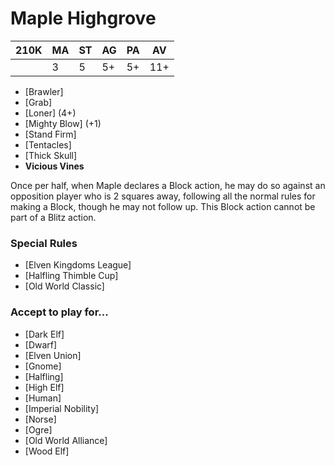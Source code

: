 # Maple Highgrove

| 210K | MA | ST | AG | PA | AV |
| ---- | -- | -- | -- | -- | -- |
|      | 3  | 5  | 5+ | 5+ | 11+|

* [Brawler]
* [Grab]
* [Loner] (4+)
* [Mighty Blow] (+1)
* [Stand Firm]
* [Tentacles]
* [Thick Skull]
* **Vicious Vines**

Once per half, when Maple declares a Block action, he may do so against an opposition player who is 2 squares away, following all the normal rules for making a Block, though he may not follow up. This Block action cannot be part of a Blitz action.

### Special Rules

* [Elven Kingdoms League]
* [Halfling Thimble Cup]
* [Old World Classic]


### Accept to play for...

* [Dark Elf]
* [Dwarf]
* [Elven Union]
* [Gnome]
* [Halfling]
* [High Elf]
* [Human]
* [Imperial Nobility]
* [Norse]
* [Ogre]
* [Old World Alliance]
* [Wood Elf]